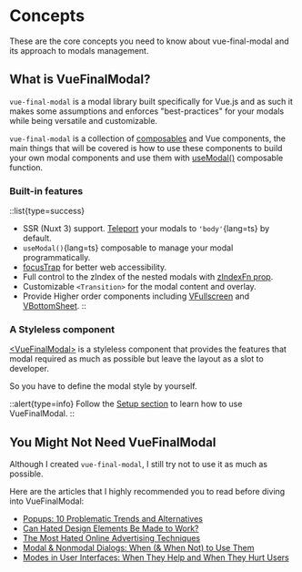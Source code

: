 # Concepts

These are the core concepts you need to know about vue-final-modal and its approach to modals management.

## What is VueFinalModal?

`vue-final-modal` is a modal library built specifically for Vue.js and as such it makes some assumptions and enforces "best-practices" for your modals while being versatile and customizable.

`vue-final-modal` is a collection of [composables](https://vuejs.org/guide/reusability/composables.html#what-is-a-composable) and Vue components, the main things that will be covered is how to use these components to build your own modal components and use them with [useModal()](/api/composables/use-modal) composable function.

### Built-in features

::list{type=success}
  - SSR (Nuxt 3) support. [Teleport](/api/components/vue-final-modal#teleportto) your modals to `'body'`{lang=ts} by default.
  - `useModal()`{lang=ts} composable to manage your modal programmatically.
  - [focusTrap](/api/components/vue-final-modal#focustrap) for better web accessibility.
  - Full control to the zIndex of the nested modals with [zIndexFn prop](/api/components/vue-final-modal#zindexfn).
  - Customizable `<Transition>` for the modal content and overlay.
  - Provide Higher order components including [VFullscreen](/api/components/v-fullscreen) and [VBottomSheet](/api/components/v-bottom-sheet).
::

### A Styleless component

[\<VueFinalModal>](/api/components/vue-final-modal) is a styleless component that provides the features that modal required as much as possible but leave the layout as a slot to developer.

So you have to define the modal style by yourself.

::alert{type=info}
Follow the [Setup section](/get-started/guide/setup) to learn how to use VueFinalModal.
::

## You Might Not Need VueFinalModal

Although I created `vue-final-modal`, I still try not to use it as much as possible.

Here are the articles that I highly recommended you to read before diving into VueFinalModal:

- [Popups: 10 Problematic Trends and Alternatives](https://www.nngroup.com/articles/popups/)
- [Can Hated Design Elements Be Made to Work?](https://www.nngroup.com/articles/making-hated-design-elements-work/)
- [The Most Hated Online Advertising Techniques](https://www.nngroup.com/articles/most-hated-advertising-techniques/)
- [Modal & Nonmodal Dialogs: When (& When Not) to Use Them](https://www.nngroup.com/articles/modal-nonmodal-dialog/)
- [Modes in User Interfaces: When They Help and When They Hurt Users](https://www.nngroup.com/articles/modes/)

